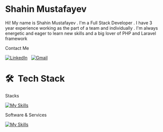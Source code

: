 # Shahin Mustafayev

Hi! My name is Shahin Mustafayev . I'm a Full Stack Developer . I have 3 year experience working as
the part of a team and individually . I'm always energetic and eager to learn new skills and a big lover of
PHP and Laravel framework


Contact Me

<a href="https://www.linkedin.com/in/%C5%9Fahin-mustafayev-097329201/" target="_blank"><img src="https://img.shields.io/badge/linkedin-%230077B5.svg?&style=for-the-badge&logo=linkedin&logoColor=white" alt="LinkedIn" /></a>&nbsp;&nbsp;
<a href="mailto:mustafayev.sahin97gmail.com" target="_blank"><img src="https://img.shields.io/badge/gmail-%23D14836.svg?&style=for-the-badge&logo=gmail&logoColor=white" alt="Gmail"/></a>&nbsp;&nbsp;

# 🛠 &nbsp;Tech Stack

Stacks

[![My Skills](https://skillicons.dev/icons?i=php,laravel,mysql,js,jquery,vue,html,css,bootstrap&theme=light)](https://skillicons.dev)

Software & Services

[![My Skills](https://skillicons.dev/icons?i=git,redis,cloudflare,figma,idea,firebase,linux&theme=light)](https://skillicons.dev)
